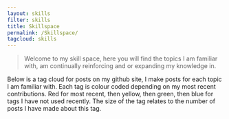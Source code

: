 ```yaml
---
layout: skills
filter: skills
title: Skillspace 
permalink: /Skillspace/
tagcloud: skills
---
```


> Welcome to my skill space, here you will find the topics I am familiar with, 
> am continually reinforcing and or expanding my knowledge in.

Below is a tag cloud for posts on my github site, I make posts for each topic 
I am familiar with. Each tag is colour coded depending on my most recent
contributions. Red for most recent, then yellow, then green, then blue for tags
I have not used recently. The size of the tag relates to the number of posts I
have made about this tag.
